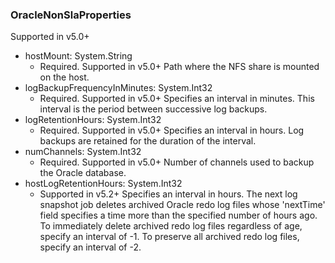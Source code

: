 ### OracleNonSlaProperties
Supported in v5.0+

- hostMount: System.String
  - Required. Supported in v5.0+
Path where the NFS share is mounted on the host.
- logBackupFrequencyInMinutes: System.Int32
  - Required. Supported in v5.0+
Specifies an interval in minutes. This interval is the period between successive log backups.
- logRetentionHours: System.Int32
  - Required. Supported in v5.0+
Specifies an interval in hours. Log backups are retained for the duration of the interval.
- numChannels: System.Int32
  - Required. Supported in v5.0+
Number of channels used to backup the Oracle database.
- hostLogRetentionHours: System.Int32
  - Supported in v5.2+
Specifies an interval in hours. The next log snapshot job deletes archived Oracle redo log files whose 'nextTime' field specifies a time more than the specified number of hours ago. To immediately delete archived redo log files regardless of age, specify an interval of -1. To preserve all archived redo log files, specify an interval of -2.
